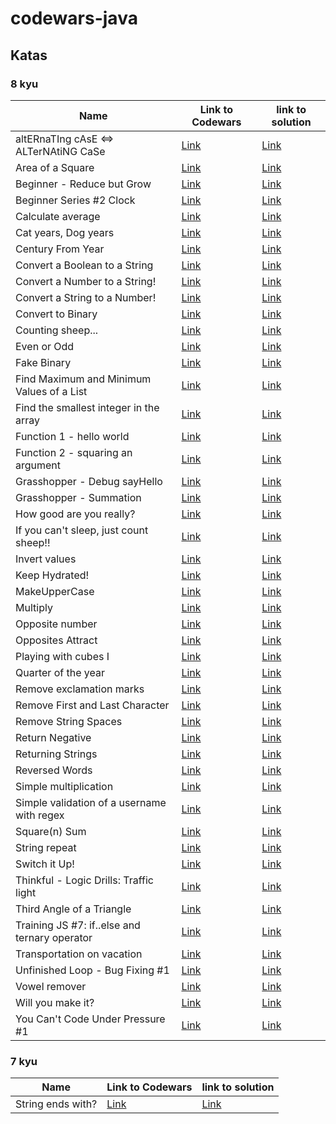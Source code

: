 # codewars-java

## Katas

### 8 kyu

| Name | Link to Codewars | link to solution |
| --- | --- | --- |
| altERnaTIng cAsE <=> ALTerNAtiNG CaSe | [Link](https://www.codewars.com/kata/56efc695740d30f963000557) | [Link](./src/main/java/kyu8/AlternatingCase.java) |
| Area of a Square | [Link](https://www.codewars.com/kata/5748838ce2fab90b86001b1a) | [Link](./src/main/java/kyu8/AreaOfASquare.java) |
| Beginner - Reduce but Grow | [Link](https://www.codewars.com/kata/57f780909f7e8e3183000078) | [Link](./src/main/java/kyu8/BeginnerReduceButGrow.java) |
| Beginner Series #2 Clock | [Link](https://www.codewars.com/kata/55f9bca8ecaa9eac7100004a) | [Link](./src/main/java/kyu8/BeginnerSeries2Clock.java) |
| Calculate average | [Link](https://www.codewars.com/kata/57a2013acf1fa5bfc4000921) | [Link](./src/main/java/kyu8/CalculateAverage.java) |
| Cat years, Dog years | [Link](https://www.codewars.com/kata/5a6663e9fd56cb5ab800008b) | [Link](./src/main/java/kyu8/CatYearsDogYears.java) |
| Century From Year | [Link](https://www.codewars.com/kata/5a3fe3dde1ce0e8ed6000097) | [Link](./src/main/java/kyu8/CenturyFromYear.java) |
| Convert a Boolean to a String | [Link](https://www.codewars.com/kata/551b4501ac0447318f0009cd) | [Link](./src/main/java/kyu8/ConvertABooleanToAString.java) |
| Convert a Number to a String! | [Link](https://www.codewars.com/kata/5265326f5fda8eb1160004c8) | [Link](./src/main/java/kyu8/ConvertANumberToAString.java) |
| Convert a String to a Number! | [Link](https://www.codewars.com/kata/544675c6f971f7399a000e79) | [Link](./src/main/java/kyu8/ConvertAStringToANumber.java) |
| Convert to Binary| [Link](https://www.codewars.com/kata/59fca81a5712f9fa4700159a) | [Link](./src/main/java/kyu8/ConvertToBinary.java) |
| Counting sheep... | [Link](https://www.codewars.com/kata/54edbc7200b811e956000556) | [Link](./src/main/java/kyu8/CountingSheep.java) |
| Even or Odd | [Link](https://www.codewars.com/kata/53da3dbb4a5168369a0000fe) | [Link](./src/main/java/kyu8/EvenOrOdd.java) |
| Fake Binary | [Link](https://www.codewars.com/kata/57eae65a4321032ce000002d) | [Link](./src/main/java/kyu8/FakeBinary.java) |
| Find Maximum and Minimum Values of a List | [Link](https://www.codewars.com/kata/577a98a6ae28071780000989) | [Link](./src/main/java/kyu8/FindMaximumAndMinimumValuesOfAList.java) |
| Find the smallest integer in the array | [Link](https://www.codewars.com/kata/55a2d7ebe362935a210000b2) | [Link](./src/main/java/kyu8/FindTheSmallestIntegerInTheArray.java) |
| Function 1 - hello world | [Link](https://www.codewars.com/kata/523b4ff7adca849afe000035) | [Link]() |
| Function 2 - squaring an argument | [Link](https://www.codewars.com/kata/523b623152af8a30c6000027) | [Link]() |
| Grasshopper - Debug sayHello | [Link](https://www.codewars.com/kata/5625618b1fe21ab49f00001f) | [Link]() |
| Grasshopper - Summation | [Link](https://www.codewars.com/kata/55d24f55d7dd296eb9000030) | [Link]() |
| How good are you really? | [Link](https://www.codewars.com/kata/5601409514fc93442500010b) | [Link]() |
| If you can't sleep, just count sheep!! | [Link](https://www.codewars.com/kata/5b077ebdaf15be5c7f000077) | [Link]() |
| Invert values | [Link](https://www.codewars.com/kata/5899dc03bc95b1bf1b0000ad) | [Link]() |
| Keep Hydrated! | [Link](https://www.codewars.com/kata/582cb0224e56e068d800003c) | [Link](.src/main/java/kyu8/KeepHydrated.java) |
| MakeUpperCase | [Link](https://www.codewars.com/kata/57a0556c7cb1f31ab3000ad7) | [Link]() |
| Multiply | [Link](https://www.codewars.com/kata/50654ddff44f800200000004) | [Link]() |
| Opposite number | [Link](https://www.codewars.com/kata/56dec885c54a926dcd001095) | [Link]() |
| Opposites Attract | [Link](https://www.codewars.com/kata/555086d53eac039a2a000083) | [Link]() |
| Playing with cubes I | [Link](https://www.codewars.com/kata/55c0a79e20be94c91400014b) | [Link]() |
| Quarter of the year | [Link](https://www.codewars.com/kata/5ce9c1000bab0b001134f5af) | [Link](./src/main/java/kyu8/QuarterOfTheYear.java) |
| Remove exclamation marks | [Link](https://www.codewars.com/kata/57a0885cbb9944e24c00008e) | [Link]() |
| Remove First and Last Character | [Link](https://www.codewars.com/kata/56bc28ad5bdaeb48760009b0) | [Link]() |
| Remove String Spaces | [Link](https://www.codewars.com/kata/57eae20f5500ad98e50002c5) | [Link]() |
| Return Negative | [Link](https://www.codewars.com/kata/55685cd7ad70877c23000102) | [Link]() |
| Returning Strings | [Link](https://www.codewars.com/kata/55a70521798b14d4750000a4) | [Link]() |
| Reversed Words | [Link](https://www.codewars.com/kata/51c8991dee245d7ddf00000e) | [Link](./src/main/java/kyu8/ReversedWords.java) |
| Simple multiplication | [Link](https://www.codewars.com/kata/583710ccaa6717322c000105) | [Link](./src/main/java/kyu8/SimpleMultiplication.java) |
| Simple validation of a username with regex | [Link](https://www.codewars.com/kata/56a3f08aa9a6cc9b75000023) | [Link]() |
| Square(n) Sum | [Link](https://www.codewars.com/kata/515e271a311df0350d00000f) | [Link]() |
| String repeat | [Link](https://www.codewars.com/kata/57a0e5c372292dd76d000d7e) | [Link]() |
| Switch it Up! | [Link](https://www.codewars.com/kata/5808dcb8f0ed42ae34000031) | [Link]() |
| Thinkful - Logic Drills: Traffic light | [Link](https://www.codewars.com/kata/58649884a1659ed6cb000072) | [Link]() |
| Third Angle of a Triangle | [Link](https://www.codewars.com/kata/5a023c426975981341000014) | [Link](./src/main/java/kyu8/ThirdAngleOfATriangle.java) |
| Training JS #7: if..else and ternary operator | [Link](https://www.codewars.com/kata/57202aefe8d6c514300001fd) | [Link]() |
| Transportation on vacation | [Link](https://www.codewars.com/kata/568d0dd208ee69389d000016) | [Link]() |
| Unfinished Loop - Bug Fixing #1 | [Link](https://www.codewars.com/kata/55c28f7304e3eaebef0000da) | [Link](./src/main/java/kyu8/UnfinishedLoopBugFixing1.java) |
| Vowel remover | [Link](https://www.codewars.com/kata/5547929140907378f9000039) | [Link]() |
| Will you make it? | [Link](https://www.codewars.com/kata/5861d28f124b35723e00005e) | [Link]() |
| You Can't Code Under Pressure #1 | [Link](https://www.codewars.com/kata/53ee5429ba190077850011d4) | [Link]() |

### 7 kyu

| Name | Link to Codewars | link to solution |
| --- | --- | --- |
| String ends with? | [Link](https://www.codewars.com/kata/51f2d1cafc9c0f745c00037d/train/java) | [Link](./src/main/java/kyu7/StringEndsWith.java) |

